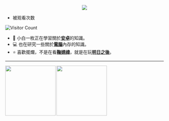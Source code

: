 <p align="center"><img src="https://i.imgur.com/A6bWGFl.gif"/></p>

- 被观看次数

![Visitor Count](https://profile-counter.glitch.me/sujiuer5201314/count.svg)

- 📱 小白一枚正在學習關於[**安卓**](https://www.android.com/)的知識。
- 💻 也在研究一些關於[**電腦**](https://www.microsoft.com/)內存的知識。
- ⭐️ 喜歡擺爛，不是在看[**鞠婧禕**](https://overseas.weibo.com/3669102477)，就是在玩[**明日之後**](https://mrzh.163.com/)。
  
---

<div>
  <a href="https://github.com/sujiuer5201314">
    <img align="left" height="160" src="https://github-readme-stats.vercel.app/api/top-langs/?username=sujiuer5201314&layout=compact" />
  </a>
  <a href="https://github.com/sujiuer5201314">
    <img align="left" height="160" src="https://github-readme-stats.vercel.app/api?username=sujiuer5201314&show_icons=true&count_private=true" />
  </a>
</div>